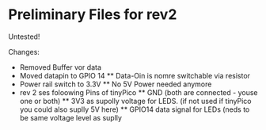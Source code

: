 # Preliminary Files for rev2

Untested! 

Changes:
* Removed Buffer vor data
* Moved datapin to GPIO 14
** Data-Oin is nomre switchable via resistor 
* Power rail switch to 3.3V
** No 5V Power needed anymore
* rev 2 ses foloowing Pins of tinyPico
** GND (both are connected - youse one or both)
** 3V3 as supolly voltage for LEDS. (if not used if tinyPico you could also suplly 5V here)
** GPIO14 data signal for LEDs (neds to be same voltage level as suplly 
